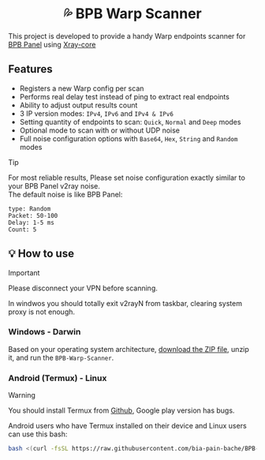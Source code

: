 <h1 align="center">💦 BPB Warp Scanner</h1>

This project is developed to provide a handy Warp endpoints scanner for [BPB Panel](https://github.com/bia-pain-bache/BPB-Worker-Panel) using [Xray-core](https://github.com/XTLS/Xray-core)

## Features

- Registers a new Warp config per scan
- Performs real delay test instead of ping to extract real endpoints
- Ability to adjust output results count
- 3 IP version modes: `IPv4`, `IPv6` and `IPv4 & IPv6`
- Setting quantity of endpoints to scan: `Quick`, `Normal` and `Deep` modes
- Optional mode to scan with or without UDP noise
- Full noise configuration options with `Base64`, `Hex`, `String` and `Random` modes

> [!TIP]
> For most reliable results, Please set noise configuration exactly similar to your BPB Panel v2ray noise.  
> The default noise is like BPB Panel:  
> ```text
> type: Random
> Packet: 50-100
> Delay: 1-5 ms
> Count: 5
> ```

## 💡 How to use

> [!IMPORTANT]
> Please disconnect your VPN before scanning.
>
> In windwos you should totally exit v2rayN from taskbar, clearing system proxy is not enough.

### Windows - Darwin

Based on your operating system architecture, [download the ZIP file](https://github.com/bia-pain-bache/BPB-Warp-Scanner/releases/latest), unzip it, and run the `BPB-Warp-Scanner`.

### Android (Termux) - Linux

> [!WARNING]
> You should install Termux from [Github](https://github.com/termux/termux-app/releases/latest), Google play version has bugs.

Android users who have Termux installed on their device and Linux users can use this bash:

```bash
bash <(curl -fsSL https://raw.githubusercontent.com/bia-pain-bache/BPB-Warp-Scanner/main/install.sh)
```
